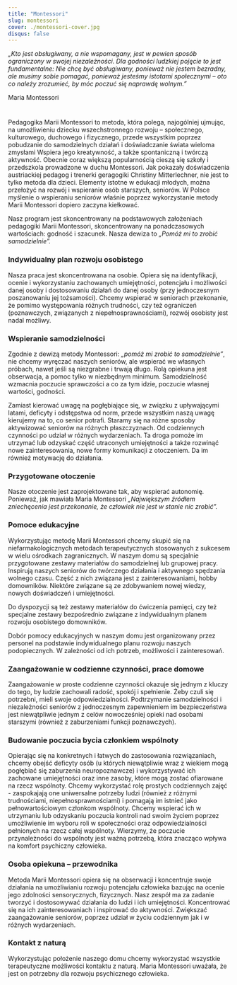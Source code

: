```yaml
---
title: "Montessori"
slug: montessori
cover: ./montessori-cover.jpg
disqus: false
---
```

_„Kto jest obsługiwany, a nie wspomagany, jest w pewien sposób ograniczony w swojej niezależności. Dla godności ludzkiej pojęcie to jest fundamentalne: Nie chcę być obsługiwany, ponieważ nie jestem bezradny, ale musimy sobie pomagać, ponieważ jesteśmy istotami społecznymi – oto co należy zrozumieć, by móc poczuć się naprawdę wolnym.”_

Maria Montessori

#
Pedagogika Marii Montessori to metoda, która polega, najogólniej ujmując, na umożliwieniu dziecku wszechstronnego rozwoju – społecznego, kulturowego, duchowego i fizycznego,  przede wszystkim poprzez pobudzanie do samodzielnych działań i doświadczanie świata wieloma zmysłami Wspiera jego kreatywność, a także spontaniczną i twórczą aktywność. Obecnie coraz większą popularnością cieszą się szkoły i przedszkola prowadzone w duchu Montessori. Jak pokazały doświadczenia austriackiej pedagog i trenerki geragogiki Christiny Mitterlechner, nie jest to tylko metoda dla dzieci. Elementy istotne w edukacji młodych, można przełożyć na rozwój i wspieranie osób starszych, seniorów. W Polsce myślenie o wspieraniu seniorów właśnie poprzez wykorzystanie metody Marii Montessori dopiero zaczyna kiełkować.

Nasz program jest skoncentrowany na podstawowych założeniach pedagogiki Marii Montessori, skoncentrowany  na ponadczasowych wartościach:  godność i szacunek. Nasza dewiza to _„Pomóż mi to zrobić samodzielnie”._

### Indywidualny plan rozwoju osobistego
Nasza praca jest skoncentrowana na osobie.  Opiera się na identyfikacji, ocenie i wykorzystaniu zachowanych umiejętności, potencjału i możliwości danej osoby i dostosowaniu działań do danej osoby (przy jednoczesnym poszanowaniu jej tożsamości). Chcemy wspierać w seniorach przekonanie, że pomimo występowania różnych trudności, czy też ograniczeń (poznawczych, związanych z niepełnosprawnościami), rozwój osobisty jest nadal możliwy.

### Wspieranie samodzielności
Zgodnie z dewizą metody Montessori: _„pomóż mi zrobić to samodzielnie”_, nie chcemy wyręczać naszych seniorów, ale wspierać we własnych próbach, nawet jeśli są niezgrabne i trwają długo. Rolą opiekuna jest obserwacja, a pomoc tylko w niezbędnym minimum. Samodzielność wzmacnia poczucie sprawczości a co za tym idzie, poczucie własnej wartości, godności. 

Zamiast kierować uwagę na pogłębiające się, w związku z upływającymi latami, deficyty i odstępstwa od norm, przede wszystkim naszą uwagę kierujemy na to, co senior potrafi. Staramy się na różne sposoby aktywizować seniorów na różnych płaszczyznach. Od codziennych czynności po udział w różnych wydarzeniach.  Ta droga pomoże im utrzymać lub odzyskać część utraconych umiejętności a także rozwinąć nowe zainteresowania, nowe formy komunikacji z otoczeniem. Da im również motywację do działania.

### Przygotowane otoczenie
Nasze otoczenie jest zaprojektowane tak, aby wspierać autonomię.  Ponieważ, jak mawiała Maria Montessori _„Największym źródłem zniechęcenia jest przekonanie, że człowiek nie jest w stanie nic zrobić”._

### Pomoce edukacyjne
Wykorzystując metodę Marii Montessori chcemy skupić się na niefarmakologicznych metodach terapeutycznych stosowanych z sukcesem w wielu ośrodkach zagranicznych. 
 W naszym domu są specjalnie przygotowane zestawy materiałów do samodzielnej lub grupowej pracy. Inspirują naszych seniorów do twórczego działania i aktywnego spędzania wolnego czasu. Część z nich związana jest z zainteresowaniami, hobby domowników.  Niektóre związane są ze zdobywaniem nowej wiedzy, nowych doświadczeń i umiejętności.

Do dyspozycji są też zestawy materiałów do ćwiczenia pamięci, czy też specjalne zestawy bezpośrednio związane z indywidualnym planem rozwoju osobistego domowników.  

Dobór pomocy edukacyjnych w naszym domu jest organizowany przez personel na podstawie indywidualnego planu rozwoju naszych podopiecznych. W zależności od ich potrzeb, możliwości i zainteresowań.

### Zaangażowanie w codzienne czynności, prace domowe
Zaangażowanie w proste codzienne czynności okazuje się jednym z kluczy do tego, by ludzie zachowali radość, spokój i spełnienie. Żeby czuli się potrzebni, mieli swoje odpowiedzialności.  Podtrzymanie samodzielności i niezależności seniorów z jednoczesnym zapewnieniem im bezpieczeństwa jest  niewątpliwie jednym z celów nowocześniej opieki nad osobami starszymi (również z zaburzeniami funkcji poznawczych).

### Budowanie poczucia bycia członkiem wspólnoty
Opierając się na konkretnych i łatwych do zastosowania rozwiązaniach, chcemy obejść deficyty osób (u których niewątpliwie wraz z wiekiem mogą pogłębiać się zaburzenia neuropoznawcze)  i wykorzystywać ich zachowane umiejętności oraz inne zasoby, które mogą zostać ofiarowane na rzecz wspólnoty. Chcemy wykorzystać rolę prostych codziennych zajęć -  zaspokajają one uniwersalne potrzeby ludzi  (również z różnymi trudnościami, niepełnosprawnościami) i pomagają im istnieć jako pełnowartościowym członkom wspólnoty. Chcemy wspierać ich w utrzymaniu lub odzyskaniu poczucia kontroli nad swoim życiem poprzez umożliwienie im wyboru roli w społeczności oraz odpowiedzialności pełnionych na rzecz całej wspólnoty. Wierzymy, że poczucie przynależności do wspólnoty jest ważną potrzebą, która znacząco wpływa na komfort psychiczny człowieka.

### Osoba opiekuna – przewodnika
Metoda Marii Montessori opiera się na obserwacji i koncentruje swoje działania na umożliwianiu rozwoju potencjału człowieka bazując na ocenie jego zdolności sensorycznych, fizycznych. Nasz zespół ma za zadanie tworzyć i dostosowywać działania do ludzi i ich umiejętności. Koncentrować się na ich zainteresowaniach i inspirować do aktywności. Zwiększać zaangażowanie seniorów, poprzez udział w życiu codziennym jak i w  różnych wydarzeniach.

### Kontakt z naturą
Wykorzystując położenie naszego domu chcemy wykorzystać wszystkie terapeutyczne możliwości kontaktu z naturą. Maria Montessori uważała, że jest  on potrzebny dla rozwoju psychicznego człowieka. 